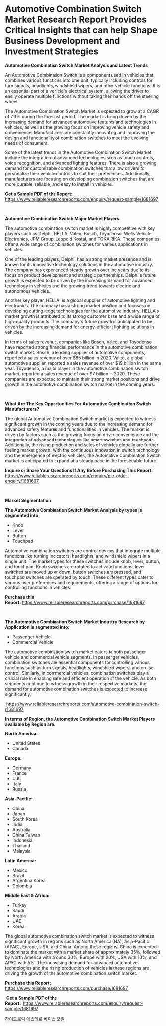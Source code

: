 <p><h1>Automotive Combination Switch Market Research Report Provides Critical Insights that can help Shape Business Development and Investment Strategies</h1></p><p><strong>Automotive Combination Switch Market Analysis and Latest Trends</strong></p>
<p><p>An Automotive Combination Switch is a component used in vehicles that combines various functions into one unit, typically including controls for turn signals, headlights, windshield wipers, and other vehicle functions. It is an essential part of a vehicle's electrical system, allowing the driver to easily operate multiple functions without taking their hands off the steering wheel.</p><p>The Automotive Combination Switch Market is expected to grow at a CAGR of 7.3% during the forecast period. The market is being driven by the increasing demand for advanced automotive features and technologies in vehicles, as well as the growing focus on improving vehicle safety and convenience. Manufacturers are constantly innovating and improving the design and functionality of combination switches to meet the evolving needs of consumers.</p><p>Some of the latest trends in the Automotive Combination Switch Market include the integration of advanced technologies such as touch controls, voice recognition, and advanced lighting features. There is also a growing demand for customizable combination switches that allow drivers to personalize their vehicle controls to suit their preferences. Additionally, manufacturers are focusing on developing combination switches that are more durable, reliable, and easy to install in vehicles.</p></p>
<p><strong>Get a Sample PDF of the Report:&nbsp;</strong> <a href="https://www.reliableresearchreports.com/enquiry/request-sample/1681697">https://www.reliableresearchreports.com/enquiry/request-sample/1681697</a></p>
<p>&nbsp;</p>
<p><strong>Automotive Combination Switch Major Market Players</strong></p>
<p><p>The automotive combination switch market is highly competitive with key players such as Delphi, HELLA, Valeo, Bosch, Toyodenso, Wells Vehicle Electronics, JPM Group, Leopold Kostal, and TOKAIRIKA. These companies offer a wide range of combination switches for various applications in vehicles.</p><p>One of the leading players, Delphi, has a strong market presence and is known for its innovative technology solutions in the automotive industry. The company has experienced steady growth over the years due to its focus on product development and strategic partnerships. Delphi's future growth is expected to be driven by the increasing demand for advanced technology in vehicles and the growing trend towards electric and autonomous vehicles.</p><p>Another key player, HELLA, is a global supplier of automotive lighting and electronics. The company has a strong market position and focuses on developing cutting-edge technologies for the automotive industry. HELLA's market growth is attributed to its strong customer base and a wide range of high-quality products. The company's future growth is anticipated to be driven by the increasing demand for energy-efficient lighting solutions in vehicles.</p><p>In terms of sales revenue, companies like Bosch, Valeo, and Toyodenso have reported strong financial performance in the automotive combination switch market. Bosch, a leading supplier of automotive components, reported a sales revenue of over $85 billion in 2020. Valeo, a global automotive supplier, reported a sales revenue of over $19 billion in the same year. Toyodenso, a major player in the automotive combination switch market, reported a sales revenue of over $7 billion in 2020. These companies are expected to maintain their strong market positions and drive growth in the automotive combination switch market in the coming years.</p></p>
<p>&nbsp;</p>
<p><strong>What Are The Key Opportunities For Automotive Combination Switch Manufacturers?</strong></p>
<p><p>The global Automotive Combination Switch market is expected to witness significant growth in the coming years due to the increasing demand for advanced safety features and functionalities in vehicles. The market is driven by factors such as the growing focus on driver convenience and the integration of advanced technologies like smart switches and touchpads. Additionally, the rising production and sales of vehicles globally are further fueling market growth. With the continuous innovation in switch technology and the emergence of electric vehicles, the Automotive Combination Switch market is anticipated to expand at a steady pace in the foreseeable future.</p></p>
<p><strong>Inquire or Share Your Questions If Any Before Purchasing This Report:</strong> <a href="https://www.reliableresearchreports.com/enquiry/pre-order-enquiry/1681697">https://www.reliableresearchreports.com/enquiry/pre-order-enquiry/1681697</a></p>
<p>&nbsp;</p>
<p><strong>Market Segmentation</strong></p>
<p><strong>The Automotive Combination Switch Market Analysis by types is segmented into:</strong></p>
<p><ul><li>Knob</li><li>Lever</li><li>Button</li><li>Touchpad</li></ul></p>
<p><p>Automotive combination switches are control devices that integrate multiple functions like turning indicators, headlights, and windshield wipers in a single unit. The market types for these switches include knob, lever, button, and touchpad. Knob switches are rotated to activate functions, lever switches are moved up or down, button switches are pressed, and touchpad switches are operated by touch. These different types cater to various user preferences and requirements, offering a range of options for controlling functions in vehicles.</p></p>
<p><strong>Purchase this Report:&nbsp;</strong><a href="https://www.reliableresearchreports.com/purchase/1681697">https://www.reliableresearchreports.com/purchase/1681697</a></p>
<p>&nbsp;</p>
<p><strong>The Automotive Combination Switch Market Industry Research by Application is segmented into:</strong></p>
<p><ul><li>Passenger Vehicle</li><li>Commercial Vehicle</li></ul></p>
<p><p>The automotive combination switch market caters to both passenger vehicle and commercial vehicle segments. In passenger vehicles, combination switches are essential components for controlling various functions such as turn signals, headlights, windshield wipers, and cruise control. Similarly, in commercial vehicles, combination switches play a crucial role in enabling safe and efficient operation of the vehicle. As both segments continue to witness growth in their respective markets, the demand for automotive combination switches is expected to increase significantly.</p></p>
<p><a href="https://www.reliableresearchreports.com/automotive-combination-switch-r1681697">&nbsp;https://www.reliableresearchreports.com/automotive-combination-switch-r1681697</a></p>
<p><strong>In terms of Region, the Automotive Combination Switch Market Players available by Region are:</strong></p>
<p>
    <p> <strong> North America: </strong>
        <ul>
            <li>United States</li>
            <li>Canada</li>
        </ul>
        </p> 
    <p> <strong> Europe: </strong>
        <ul>
            <li>Germany</li>
            <li>France</li>
            <li>U.K.</li>
            <li>Italy</li>
            <li>Russia</li>
        </ul>
        </p> 
    <p> <strong> Asia-Pacific: </strong>
        <ul>
            <li>China</li>
            <li>Japan</li>
            <li>South Korea</li>
            <li>India</li>
            <li>Australia</li>
            <li>China Taiwan</li>
            <li>Indonesia</li>
            <li>Thailand</li>
            <li>Malaysia</li>
        </ul>
        </p> 
    <p> <strong> Latin America: </strong>
        <ul>
            <li>Mexico</li>
            <li>Brazil</li>
            <li>Argentina Korea</li>
            <li>Colombia</li>
        </ul>
        </p> 
    <p> <strong> Middle East & Africa: </strong>
        <ul>
            <li>Turkey</li>
            <li>Saudi</li>
            <li>Arabia</li>
            <li>UAE</li>
            <li>Korea</li>
        </ul>
    </p>
    </p>
<p><p>The global automotive combination switch market is expected to witness significant growth in regions such as North America (NA), Asia-Pacific (APAC), Europe, USA, and China. Among these regions, China is expected to dominate the market with a market share of approximately 35%, followed by North America with around 30%, Europe with 20%, USA with 10%, and APAC with 5%. The increasing demand for advanced automotive technologies and the rising production of vehicles in these regions are driving the growth of the automotive combination switch market.</p></p>
<p><strong>Purchase this Report: </strong><a href="https://www.reliableresearchreports.com/purchase/1681697">https://www.reliableresearchreports.com/purchase/1681697</a></p>
<p>&nbsp;<strong>Get a Sample PDF of the Report:&nbsp;&nbsp;</strong><a href="https://www.reliableresearchreports.com/enquiry/request-sample/1681697">https://www.reliableresearchreports.com/enquiry/request-sample/1681697</a></p>
<p><strong></strong></p>
<p><p><a href="https://github.com/oajzkywllm460/Market-Research-Report-List-2/blob/main/852538292087.md">하이드로릭 에스테르 베이스 오일</a></p></p>